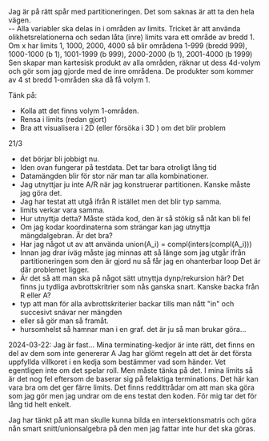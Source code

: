 Jag är på rätt spår med partitioneringen. Det som saknas är att ta den hela vägen.   
 -- Alla variabler ska delas in i områden av limits. Tricket är att använda olikhetsrelationerna och sedan låta (inre) limits vara ett område av bredd 1. Om x har limits 1, 1000, 2000, 4000 så blir områdena 
 1-999 (bredd 999), 1000-1000 (b 1), 1001-1999 (b 999), 2000-2000 (b 1), 2001-4000 (b 1999)
 Sen skapar man kartesisk produkt av alla områden, räknar ut dess 4d-volym och gör som jag gjorde med de inre områdena. De produkter som kommer av 4 st bredd 1-områden ska då få volym 1. 

 Tänk på: 
  - Kolla att det finns volym 1-områden. 
  - Rensa i limits (redan gjort)
  - Bra att visualisera i 2D (eller försöka i 3D ) om det blir problem 

21/3
 - det börjar bli jobbigt nu.
 - Iden ovan fungerar på testdata. Det tar bara otroligt lång tid
 - Datamängden blir för stor när man tar alla kombinationer. 
 - Jag utnyttjar ju inte A/R när jag konstruerar partitionen. Kanske måste jag göra det. 
 - Jag har testat att utgå ifrån R istället men det blir typ samma. 
 - limits verkar vara samma. 
 - Hur utnyttja detta? 
Måste städa kod, den är så stökig så nåt kan bli fel 
 - Om jag kodar koordinaterna som strängar kan jag utnyttja mängdalgebran. Är det bra? 
 - Har jag något ut av att använda union(A_i) = compl(inters(compl(A_i)))
 - Innan jag drar iväg måste jag minnas att så länge som jag utgår ifrån partitioneringen som den är gjord nu så får jag en ohanterbar loop Det är där problemet ligger.
 - Är det så att man ska på något sätt utnyttja dynp/rekursion här? Det finns ju tydliga avbrottskritrier som nås ganska snart. Kanske backa från R eller A? 
 - typ att man för alla avbrottskriterier backar tills man nått "in" och succesivt snävar ner mängden
 - eller så gör man så framåt. 
 - hursomhelst så hamnar man i en graf. det är ju så man brukar göra...

2024-03-22: 
Jag är fast...
Mina terminating-kedjor är inte rätt, det finns en del av dem som inte genererar A 
Jag har glömt regeln att det är det första uppfyllda villkoret i en kedja som
bestämmer vad som händer. Vet egentligen inte om det spelar roll. Men måste tänka på det. 
I mina limits så är det nog fel eftersom de baserar sig på 
felaktiga terminations. Det här kan vara bra om det ger färre limits. 
Det finns reddittrådar om att man ska göra som jag gör men jag undrar om de ens testat den koden. 
För mig tar det för lång tid helt enkelt. 

Jag har tänkt på att man skulle kunna bilda en intersektionsmatris och göra nån smart snitt/unionsalgebra
på den men jag fattar inte hur det ska göras. 